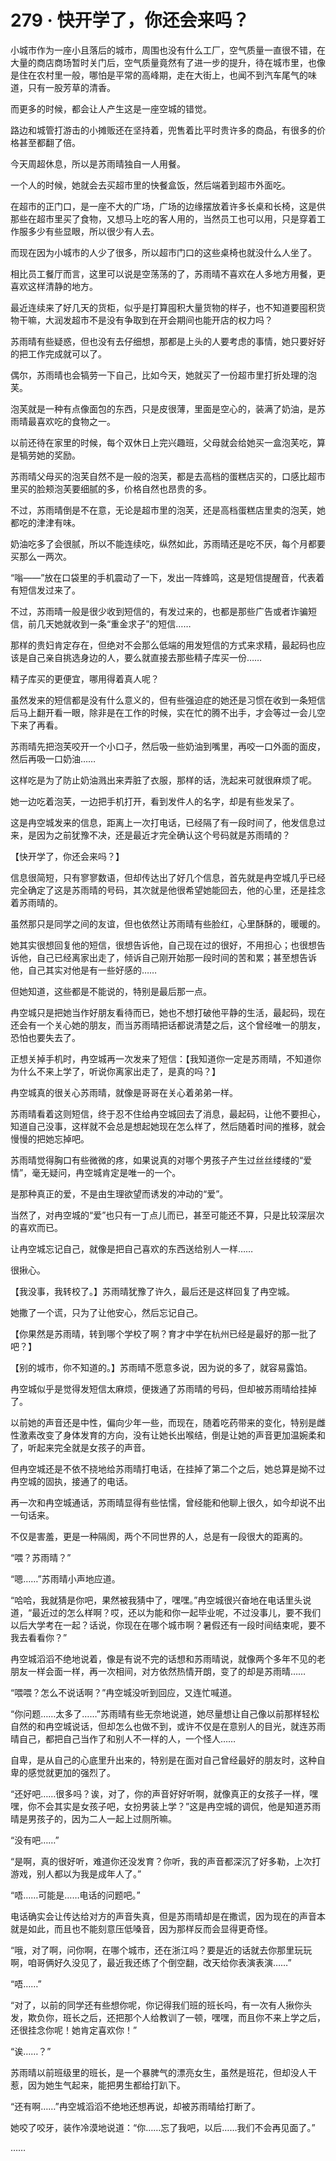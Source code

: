 <link rel="stylesheet" href="../styles/text.css"/>
<h1>279 · 快开学了，你还会来吗？</h1>

小城市作为一座小且落后的城市，周围也没有什么工厂，空气质量一直很不错，在大量的商店商场暂时关门后，空气质量竟然有了进一步的提升，待在城市里，也像是住在农村里一般，哪怕是平常的高峰期，走在大街上，也闻不到汽车尾气的味道，只有一股芳草的清香。

而更多的时候，都会让人产生这是一座空城的错觉。

路边和城管打游击的小摊贩还在坚持着，兜售着比平时贵许多的商品，有很多的价格甚至都翻了倍。

今天周超休息，所以是苏雨晴独自一人用餐。

一个人的时候，她就会去买超市里的快餐盒饭，然后端着到超市外面吃。

在超市的正门口，是一座不大的广场，广场的边缘摆放着许多长桌和长椅，这是供那些在超市里买了食物，又想马上吃的客人用的，当然员工也可以用，只是穿着工作服多少有些显眼，所以很少有人去。

而现在因为小城市的人少了很多，所以超市门口的这些桌椅也就没什么人坐了。

相比员工餐厅而言，这里可以说是空荡荡的了，苏雨晴不喜欢在人多地方用餐，更喜欢这样清静的地方。

最近连续来了好几天的货柜，似乎是打算囤积大量货物的样子，也不知道要囤积货物干嘛，大润发超市不是没有争取到在开会期间也能开店的权力吗？

苏雨晴有些疑惑，但也没有去仔细想，那都是上头的人要考虑的事情，她只要好好的把工作完成就可以了。

偶尔，苏雨晴也会犒劳一下自己，比如今天，她就买了一份超市里打折处理的泡芙。

泡芙就是一种有点像面包的东西，只是皮很薄，里面是空心的，装满了奶油，是苏雨晴最喜欢吃的食物之一。

以前还待在家里的时候，每个双休日上完兴趣班，父母就会给她买一盒泡芙吃，算是犒劳她的奖励。

苏雨晴父母买的泡芙自然不是一般的泡芙，都是去高档的蛋糕店买的，口感比超市里买的脸颊泡芙要细腻的多，价格自然也昂贵的多。

不过，苏雨晴倒是不在意，无论是超市里的泡芙，还是高档蛋糕店里卖的泡芙，她都吃的津津有味。

奶油吃多了会很腻，所以不能连续吃，纵然如此，苏雨晴还是吃不厌，每个月都要买那么一两次。

“嗡——”放在口袋里的手机震动了一下，发出一阵蜂鸣，这是短信提醒音，代表着有短信发过来了。

不过，苏雨晴一般是很少收到短信的，有发过来的，也都是那些广告或者诈骗短信，前几天她就收到一条“重金求子”的短信……

那样的贵妇肯定存在，但绝对不会那么低端的用发短信的方式来求精，最起码也应该是自己亲自挑选身边的人，要么就直接去那些精子库买一份……

精子库买的更便宜，哪用得着真人呢？

虽然发来的短信都是没有什么意义的，但有些强迫症的她还是习惯在收到一条短信后马上翻开看一眼，除非是在工作的时候，实在忙的腾不出手，才会等过一会儿空下来了再看。

苏雨晴先把泡芙咬开一个小口子，然后吸一些奶油到嘴里，再咬一口外面的面皮，然后再吸一口奶油……

这样吃是为了防止奶油溅出来弄脏了衣服，那样的话，洗起来可就很麻烦了呢。

她一边吃着泡芙，一边把手机打开，看到发件人的名字，却是有些发呆了。

这是冉空城发来的信息，距离上一次打电话，已经隔了有一段时间了，他发信息过来，是因为之前犹豫不决，还是最近才完全确认这个号码就是苏雨晴的？

【快开学了，你还会来吗？】

信息很简短，只有寥寥数语，但却传达出了好几个信息，首先就是冉空城几乎已经完全确定了这是苏雨晴的号码，其次就是他很希望她能回去，他的心里，还是挂念着苏雨晴的。

虽然那只是同学之间的友谊，但也依然让苏雨晴有些脸红，心里酥酥的，暖暖的。

她其实很想回复他的短信，很想告诉他，自己现在过的很好，不用担心；也很想告诉他，自己已经离家出走了，倾诉自己刚开始那一段时间的苦和累；甚至想告诉他，自己其实对他是有一些好感的……

但她知道，这些都是不能说的，特别是最后那一点。

冉空城只是把她当作好朋友看待而已，她也不想打破他平静的生活，最起码，现在还会有一个关心她的朋友，而当苏雨晴把话都说清楚之后，这个曾经唯一的朋友，恐怕也要失去了。

正想关掉手机时，冉空城再一次发来了短信：【我知道你一定是苏雨晴，不知道你为什么不来上学了，听说你离家出走了，是真的吗？】

冉空城真的很关心苏雨晴，就像是哥哥在关心着弟弟一样。

苏雨晴看着这则短信，终于忍不住给冉空城回去了消息，最起码，让他不要担心，知道自己没事，这样就不会总是想起她现在怎么样了，然后随着时间的推移，就会慢慢的把她忘掉吧。

苏雨晴觉得胸口有些微微的疼，如果说真的对哪个男孩子产生过丝丝缕缕的“爱情”，毫无疑问，冉空城肯定是唯一的一个。

是那种真正的爱，不是由生理欲望而诱发的冲动的“爱”。

当然了，对冉空城的“爱”也只有一丁点儿而已，甚至可能还不算，只是比较深层次的喜欢而已。

让冉空城忘记自己，就像是把自己喜欢的东西送给别人一样……

很揪心。

【我没事，我转校了。】苏雨晴犹豫了许久，最后还是这样回复了冉空城。

她撒了一个谎，只为了让他安心，然后忘记自己。

【你果然是苏雨晴，转到哪个学校了啊？育才中学在杭州已经是最好的那一批了吧？】

【别的城市，你不知道的。】苏雨晴不愿意多说，因为说的多了，就容易露馅。

冉空城似乎是觉得发短信太麻烦，便拨通了苏雨晴的号码，但却被苏雨晴给挂掉了。

以前她的声音还是中性，偏向少年一些，而现在，随着吃药带来的变化，特别是雌性激素改变了身体发育的方向，没有让她长出喉结，倒是让她的声音更加温婉柔和了，听起来完全就是女孩子的声音。

但冉空城还是不依不挠地给苏雨晴打电话，在挂掉了第二个之后，她总算是拗不过冉空城的固执，接通了的电话。

再一次和冉空城通话，苏雨晴显得有些怯懦，曾经能和他聊上很久，如今却说不出一句话来。

不仅是害羞，更是一种隔阂，两个不同世界的人，总是有一段很大的距离的。

“喂？苏雨晴？”

“嗯……”苏雨晴小声地应道。

“哈哈，我就猜是你吧，果然被我猜中了，嘿嘿。”冉空城很兴奋地在电话里头说道，“最近过的怎么样啊？哎，还以为能和你一起毕业呢，不过没事儿，要不我们以后大学考在一起？话说，你现在在哪个城市啊？暑假还有一段时间结束呢，要不我去看看你？”

冉空城滔滔不绝地说着，像是有说不完的话想和苏雨晴说，就像两个多年不见的老朋友一样会面一样，再一次相间，对方依然热情开朗，变了的却是苏雨晴……

“喂喂？怎么不说话啊？”冉空城没听到回应，又连忙喊道。

“你问题……太多了……”苏雨晴有些无奈地说道，她尽量想让自己像以前那样轻松自然的和冉空城说话，但却怎么也做不到，或许不仅是在意别人的目光，就连苏雨晴自己，都把自己当作了和别人不一样的人，一个怪人……

自卑，是从自己的心底里升出来的，特别是在面对自己曾经最好的朋友时，这种自卑的感觉就更加的强烈了。

“还好吧……很多吗？诶，对了，你的声音好好听啊，就像真正的女孩子一样，嘿嘿，你不会其实是女孩子吧，女扮男装上学？”这是冉空城的调侃，他是知道苏雨晴是男孩子的，因为二人一起上过厕所嘛。

“没有吧……”

“是啊，真的很好听，难道你还没发育？你听，我的声音都深沉了好多勒，上次打游戏，别人都以为我是成年人了。”

“唔……可能是……电话的问题吧。”

电话确实会让传达给对方的声音失真，但是苏雨晴却是在撒谎，因为现在的声音本就是如此，而且也不能刻意压低嗓音，因为那样反而会显得更奇怪。

“哦，对了啊，问你啊，在哪个城市，还在浙江吗？要是近的话就去你那里玩玩啊，咱哥俩好久没见了，最近我还练了个倒空翻，改天给你表演表演……”

“唔……”

“对了，以前的同学还有些想你呢，你记得我们班的班长吗，有一次有人揪你头发，欺负你，班长之后，还把那个人给教训了一顿，嘿嘿，而且你不来上学之后，还很挂念你呢！她肯定喜欢你！”

“诶……？”

苏雨晴以前班级里的班长，是一个暴脾气的漂亮女生，虽然是班花，但却没人干惹，因为她生气起来，能把男生都给打趴下。

“还有啊……”冉空城滔滔不绝地还想再说，却被苏雨晴给打断了。

她咬了咬牙，装作冷漠地说道：“你……忘了我吧，以后……我们不会再见面了。”

……
